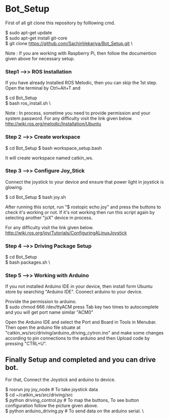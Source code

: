 # Bot_Setup

First of all git clone this repository by folllowing cmd.

$ sudo apt-get update \
$ sudo apt-get install git-core \
$ git clone https://github.com/SachinVekariya/Bot_Setup.git \

Note : If you are working with Raspberry Pi, then follow the documention given above for necessary setup.

### Step1 -->> ROS Installation

If you have already Installed ROS Melodic, then you can skip the 1st step.
Open the terminal by Ctrl+Alt+T and 

$ cd Bot_Setup \
$ bash ros_install.sh \

Note : In process, sometime you need to provide permission and your system password.
For any difficulty visit the link given below.
http://wiki.ros.org/melodic/Installation/Ubuntu

### Step 2 -->> Create workspace

$ cd Bot_Setup
$ bash workspace_setup.bash

It will create workspace named catkin_ws.

### Step 3 -->> Configure Joy_Stick

Connect the joystick to your device and ensure that power light in joystick is glowing.

$ cd Bot_Setup
$ bash joy.sh

After running this script, run "$ rostopic echo joy" and press the buttons to check it's working or not.
If it's not working then run this script again by selecting another "jsX" device in process.

For any difficulty visit the link given below. \
http://wiki.ros.org/joy/Tutorials/ConfiguringALinuxJoystick

### Step 4 -->> Driving Package Setup

$ cd Bot_Setup \
$ bash packages.sh \

### Step 5 -->> Working with Arduino

If you not installed Arduino IDE in your device, then install form Ubuntu store by searching "Arduino IDE".
Coonect arduino to your device.

Provide the permission to arduino. \
$ sudo chmod 666 /dev/ttyACM     press Tab key two times to autocomplete and you will get port name similar "ACM0"

Open the Arduino IDE and select the Port and Board in Tools in Menubar. \
Then open the arduino file situate at "catkin_ws/src/driving/arduino_driving_cytron.ino" and make some changes according to pin connections to the arduino and then Upload code by pressing "CTRL+U".


## Finally Setup and completed and you can drive bot.

For that,
Connect the Joystick and arduino to device.

$ rosrun joy joy_node           # To take joystick data \
$ cd ~/catkin_ws/src/driving/src \
$ python driving_control.py     # To map the buttons, To see button configuration follow the picture given above. \
$ python arduino_driving.py     # To send data on the arduino serial. \

